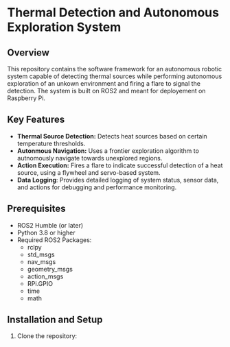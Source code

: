 # **Thermal Detection and Autonomous Exploration System**
## **Overview**
This repository contains the software framework for an autonomous robotic system capable of detecting thermal sources while performing autonomous exploration of an unkown environment and firing a flare to signal the detection. The system is built on ROS2 and meant for deployement on Raspberry Pi. 

## **Key Features**
- **Thermal Source Detection:** Detects heat sources based on certain temperature thresholds.
- **Autonmous Navigation:** Uses a frontier exploration algorithm to autnomously navigate towards unexplored regions.
- **Action Execution:** Fires a flare to indicate successful detection of a heat source, using a flywheel and servo-based system.
- **Data Logging**: Provides detailed logging of system status, sensor data, and actions for debugging and performance monitoring.

## **Prerequisites**
- ROS2 Humble (or later)
- Python 3.8 or higher
- Required ROS2 Packages:
  - rclpy
  - std_msgs
  - nav_msgs
  - geometry_msgs
  - action_msgs
  - RPi.GPIO
  - time
  - math

## **Installation and Setup**
1. Clone the repository:


